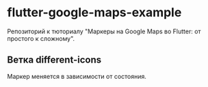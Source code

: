 # flutter-google-maps-example

Репозиторий к тюториалу "Маркеры на Google Maps во Flutter: от простого к сложному".

## Ветка different-icons

Маркер меняется в зависимости от состояния.